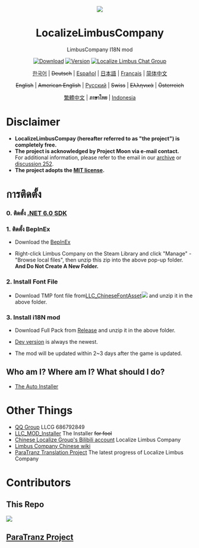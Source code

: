 <div align="center">
<a href="https://github.com/LocalizeLimbusCompany/LocalizeLimbusCompany">
   <img src="https://avatars.githubusercontent.com/u/129521269" />
</a>

# LocalizeLimbusCompany
LimbusCompany I18N mod

[![Download](https://img.shields.io/github/downloads/LocalizeLimbusCompany/LocalizeLimbusCompany/total.svg?label=Download)](../../../releases)
[![Version](https://img.shields.io/github/release/LocalizeLimbusCompany/LocalizeLimbusCompany.svg?label=Version)](../../../releases/latest)
[![Localize Limbus Chat Group](https://img.shields.io/badge/Join-QQGroup-blue?logo=tencent-qq)](https://jq.qq.com/?_wv=1027&k=5NE6Kvg2)

[한국어](https://limbuscompany.kr) | ~~Deutsch~~ | [Español](https://github.com/Dreams-Office/LimbusCompanySpanishTranslationTeam) | [日本語](https://limbuscompany.kr) | [Français](https://github.com/Eden-Office/LimbusCompanyBusFR) | [简体中文](../../..)

~~English~~ | ~~American English~~ | [Русский](https://github.com/Crescent-Corporation/LimbusCompanyBusRUS) | ~~Swiss~~ | ~~Ελληνικά~~ | ~~Österreich~~

[繁體中文](https://github.com/SmallYuanSY/LocalizeLimbusCompany) | **ภาษาไทย** | [Indonesia](https://github.com/ArtefactX1/LocalizeLimbusID)
</div>

# Disclaimer
- **LocalizeLimbusCompay (hereafter referred to as "the project") is completely free.**
- **The project is acknowledged by Project Moon via e-mail contact.**  
For additional information, please refer to the email in our [archive](https://www.zeroasso.top/docs/community/minutes/firstContact/) or [discussion 252](https://github.com/orgs/LocalizeLimbusCompany/discussions/252).
- **The project adopts the [MIT license]((./LICENSE)).**
# การติดตั้ง
### 0. ติดตั้ง [.NET 6.0 SDK](https://dotnet.microsoft.com/zh-cn/download/dotnet/thank-you/sdk-6.0.406-windows-x64-installer)
### 1. ติดตั้ง BepInEx
   - Download the [BepInEx](https://github.com/LocalizeLimbusCompany/BepInEx_For_LLC)
   
   - Right-click Limbus Company on the Steam Library and click "Manage" - "Browse local files", then unzip this zip into the above pop-up folder. **And Do Not Create A New Folder.**
### 2. Install Font File
   - Download TMP font file from[LLC_ChineseFontAsset![](https://img.shields.io/github/release/LocalizeLimbusCompany/LLC_ChineseFontAsset.svg?label=Update%20Time)](../../../../LLC_ChineseFontAsset) and unzip it in the above folder.
### 3. Install i18N mod
   - Download Full Pack from [Release](../../../releases) and unzip it in the above folder.
    
   - [Dev version](../../../actions/workflows/dev.yml) is always the newest.
   
   - The mod will be updated within 2~3 days after the game is updated.
## Who am I? Where am I? What should I do?
   - [The Auto Installer](../../../../LLC_MOD_Installer)
# Other Things
- [QQ Group](https://jq.qq.com/?_wv=1027&k=5NE6Kvg2) LLCG 686792849
- [LLC_MOD_Installer](../../../../LLC_MOD_Installer) The Installer ~~for fool~~
- [Chinese Localize Group's Bilibili account](https://space.bilibili.com/1247764479) Localize Limbus Company
- [Limbus Company Chinese wiki](https://limbuscompany.huijiwiki.com)
- [ParaTranz Translation Project](https://paratranz.cn/projects/6860) The latest progress of Localize Limbus Company
# Contributors
## This Repo
<a href="https://github.com/LocalizeLimbusCompany/LocalizeLimbusCompany/graphs/contributors">
  <img src="https://contrib.rocks/image?repo=LocalizeLimbusCompany/LocalizeLimbusCompany" />
</a>

## [ParaTranz Project](https://paratranz.cn/projects/6860/leaderboard)
